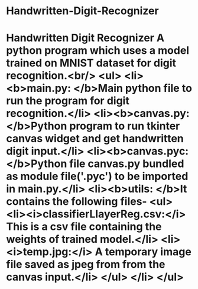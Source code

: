 # Handwritten-Digit-Recognizer
# Handwritten Digit Recognizer  A python program which uses a model trained on MNIST dataset for digit recognition.&lt;br/>  &lt;ul>  &lt;li>&lt;b>main.py: &lt;/b>Main python file to run the program for digit recognition.&lt;/li>  &lt;li>&lt;b>canvas.py: &lt;/b>Python program to run tkinter canvas widget and get handwritten digit input.&lt;/li>  &lt;li>&lt;b>canvas.pyc: &lt;/b>Python file canvas.py bundled as module file('.pyc') to be imported in main.py.&lt;/li>  &lt;li>&lt;b>utils: &lt;/b>It contains the following files-  &lt;ul>   &lt;li>&lt;i>classifierLlayerReg.csv:&lt;/i> This is a csv file containing the weights of trained model.&lt;/li>   &lt;li>&lt;i>temp.jpg:&lt;/i> A temporary image file saved as jpeg from from the canvas input.&lt;/li>   &lt;/ul>  &lt;/li>  &lt;/ul>

